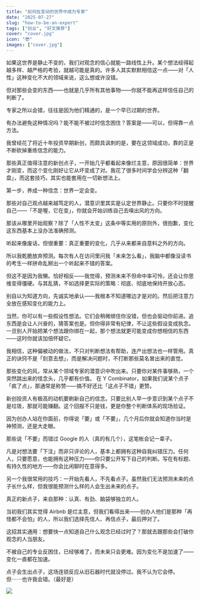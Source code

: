 ```yaml
---
title: "如何在变动的世界中成为专家"
date: "2025-07-27"
slug: "how-to-be-an-expert"
tags: ["创业", "好文推荐"]
cover: "cover.jpg"
icon: "😎"
images: ["cover.jpg"]
---
```

如果这世界是静止不变的，我们对观念的信心就能一路线性上升。某个想法经得起越多样、越严格的考验，就越可能是真的。许多人其实默默相信这一点——对「人性」这种变化不大的领域来说，这么想或许没错。



但对那些会变的东西——也就是几乎所有其他事物——你就不能再这样信任自己的判断了。



专家之所以会错，往往是因为他们精通的，是一个早已过期的世界。



有办法避免这种情况吗？能不能不被过时信念困住？答案是——可以，但得靠一点方法。



我曾经花了将近十年投资早期新创，而颇具讽刺的是，要在这领域成功，靠的正是不断砍掉重练信念的能力。



那些真正值得注意的新创点子，一开始几乎都看起来像烂主意，原因很简单：世界才刚变，而这个变化刚好让它从坏变成了对。我花了很多时间学会分辨这种「翻盘」，而这套技巧，其实也能套用在一切新想法上。



第一步，养成一种信念：世界一定会变。



那些对自己观点越来越笃定的人，潜意识里其实是认定世界静止。只要你不时提醒自己——「不是喔，它在变」，你就会开始训练自己去嗅出风的方向。



那该从哪里开始观察？除了「人性不太变」这条中等实用的原则外，很抱歉，变化这东西基本上没办法准确预测。



听起来像废话，但很重要：真正重要的变化，几乎从来都来自意料之外的方向。



所以我乾脆放弃预测。每次有人在访问里问我「未来怎么看」，我脑中都像没读书的考生一样拼命乱掰出一个听起来不错的答案。



但这不是因为我懒。恰好相反——我觉得，预测未来不但命中率可怜，还会让你思维变得僵硬。与其乱猜，不如选择更实际的策略：彻底、彻底地保持开放心态。



别自以为知道方向，先诚实地承认——我根本不知道哪边才是对的。然后把注意力全放在感知变化的能力上。



当然，你可以有一些假设性想法。它们会稍微绑住你没错，但也会驱动你前进。追东西是会让人兴奋的，猜答案也是。但你得非常有纪律，不让这些假设变成执念。
一旦别人开始把某个想法跟你绑在一起，那个想法就更可能变成你想相信的东西——这时你就该加倍怀疑它。



我相信，这种偏被动的做法，不只对判断想法有帮助，连产出想法也一样管用。真正的诀窍不是「刻意去想」，而是解决问题时，不打断那些莫名冒出来的直觉。



那些变化的风，常从某个领域专家的潜意识中吹出来。只要你对某件事够熟，一个突然跳出来的怪念头，几乎都有价值。
在 Y Combinator，如果我们说某个点子「疯了点」，那通常是称赞——搞不好还比「这点子不错」更赞。



新创投资人有极高的动机要刷新自己的信念。只要比别人早一步意识到某个点子不是垃圾，那就可能赚翻。这个回报不只是钱，更是你整个判断体系的现场验证。



因为创办人站在你面前，你得说「要」或「不要」，几个月后你就会知道你当时是神预测，还是大走眼。



那些说「不要」而错过 Google 的人（真的有几个），这笔帐会记一辈子。



凡是对想法要「下注」而非只评论的人，基本上都拥有这种自我纠错压力。任何人，只要愿意，也能拥有这种压力——你只要公开写下自己的判断。写在有标题、有持久性的地方——你会比闲聊时在意得多。



另一个我很常用的技巧：一开始先看人，不先看点子。虽然我们无法预测未来的点子长什么样，但我很能预测什么样的人会生出未来的点子。



真正的新点子，来自那种：认真、有劲、脑袋够独立的人。



当初我们其实觉得 Airbnb 是烂主意，但我们看得出来——创办人他们是那种「再怪都不会怕」的人，所以我们选择先信人、再信点子，最后押对了。



这招其实通用：想要快一点知道自己什么观念已经过时了？那就去跟那些会打破你观念的人当朋友。



不被自己的专业反困住，已经够难了，而未来只会更难。因为变化不是加速了——变化一直都在加速。



点子会生出点子，这场连锁反应从旧石器时代就没停过。我不认为它会停。
但⋯⋯也许我会错。（最好是）




![](https://prod-files-secure.s3.us-west-2.amazonaws.com/112d0858-5090-4d34-a606-b75eb8d65fd2/46476355-9cf3-4e99-9b7a-3531bc426380/1000202064.png?X-Amz-Algorithm=AWS4-HMAC-SHA256&X-Amz-Content-Sha256=UNSIGNED-PAYLOAD&X-Amz-Credential=ASIAZI2LB466W7QRCFOJ%2F20251007%2Fus-west-2%2Fs3%2Faws4_request&X-Amz-Date=20251007T031858Z&X-Amz-Expires=3600&X-Amz-Security-Token=IQoJb3JpZ2luX2VjEAMaCXVzLXdlc3QtMiJIMEYCIQCvGJQJJG5B8JXHzfIAPhmPM89LZJo6rkUsI2PPhBt0wAIhAOCYQemxufxOU9troUYr%2B1Dx7fy36jOQszMf84wuIJBeKogECJz%2F%2F%2F%2F%2F%2F%2F%2F%2F%2FwEQABoMNjM3NDIzMTgzODA1IgyfLnG3vrrxpaFyGLoq3AM%2BFiwRwfzi7AVNXZlXtFLnITowMUPPV7WGDlEBpf3sOJbfEZ5q%2BfgEU62fb7WC1L8FLs9%2BuJXuNwWLG3jO3Kmj2cgAUV%2BmNykwpUeWv41j7JI2XFH0xms8GMA0UZYUwAWaPSN7DAlEDNI5ZpS0m77PtXOiKW4hQBqYpi2c3%2B9X4uJRtKYKI5qtc6p3AE%2BkAceIpFLbc8GhF1gYhhtVhsB8Bk495Un5smkWP1ifkuK%2FIo7QCwFIJXOYDw53YrtQXJKJyL8AWT8cDkc1HAak84UBNOZe756GQro3%2B3cq7C%2BvzHoyPrpojsiPPavTYaqTvL1mJPRmQxWST8OK1mlFfIHf3dPAJvRPF9yOxWO4NYQymVbtAUhT9iRLkLXXcXqS7HdSksXp%2BB02icEX5ns2l18lZ9nJJ8YcigBPwP8Hz77%2BO1fe66S2cC1w5L1Hk9lR8eKCKq5sskhW6yNraxzMVK2rL7W5PhFoI8l5irgoNhr%2B1B7%2FicVE%2FPO7q2etZ4MQ%2BNWSyxrkr6sfcMbm6O9zVf14hN4CAB0Sdp8JQim2iTTPQOd0hpYlg33ciawh3hB9ivuX%2BkPlB33teJ6XbLR4QseEiosnqUXZxZvaA2rr%2B9%2BSJQ5GL3GHthorYxT0kjCV9ZHHBjqkAYCYYbXXDEeqEhTziWMg20bq%2B7kXWAxAHiijCsfmwjf7DwxiBhWpnRdPx2Y6kEcLnOiSVldN3JgEMQFzcZUQCKo7l6pEGGnAPKMl9v4hFJFxwW6mN%2FoyhRBps9%2FylAoJTBVV9lCs3LDcK5YM3Kpkm3Fep32Y9Qk7QqW0FT4GZ6D2G%2F88KnvQYwnym%2FEi0tddEnRl8vmR5I6wYaf9RHiDYa%2BVqjOY&X-Amz-Signature=6813bfa9a0bbe3ff14924aebee1c1cef36c72c613b0140060736a41c5af3184c&X-Amz-SignedHeaders=host&x-amz-checksum-mode=ENABLED&x-id=GetObject)

